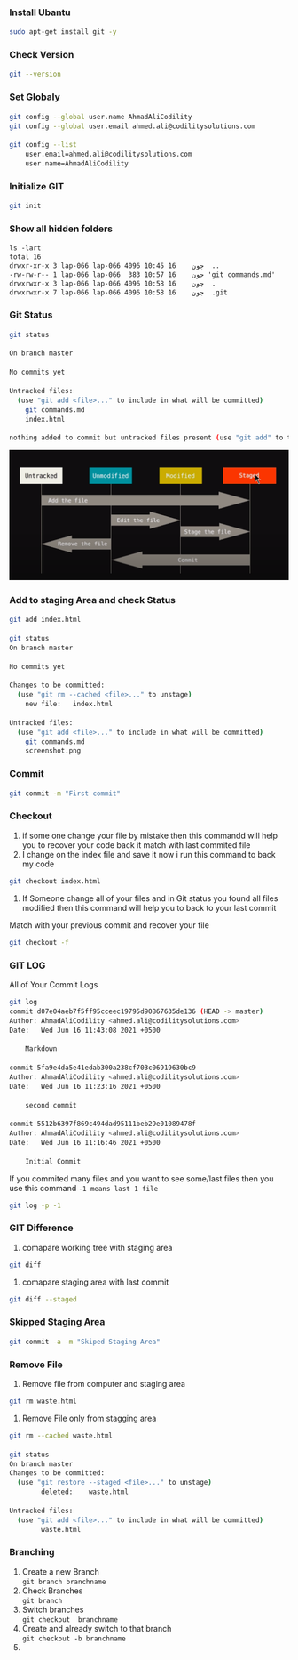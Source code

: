 ### Install Ubantu

```bash
sudo apt-get install git -y
```
### Check Version

```bash
git --version
```

### Set Globaly
```bash
git config --global user.name AhmadAliCodility
git config --global user.email ahmed.ali@codilitysolutions.com

git config --list
    user.email=ahmed.ali@codilitysolutions.com
    user.name=AhmadAliCodility

```
### Initialize GIT

```bash
git init
```
### Show all hidden folders
```
ls -lart
total 16
drwxr-xr-x 3 lap-066 lap-066 4096 جون    16 10:45  ..
-rw-rw-r-- 1 lap-066 lap-066  383 جون    16 10:57 'git commands.md'
drwxrwxr-x 3 lap-066 lap-066 4096 جون    16 10:58  .
drwxrwxr-x 7 lap-066 lap-066 4096 جون    16 10:58  .git

```
### Git Status

```bash
git status

On branch master

No commits yet

Untracked files:
  (use "git add <file>..." to include in what will be committed)
	git commands.md
	index.html

nothing added to commit but untracked files present (use "git add" to track)

```

![Screenshot](screenshot.png)

### Add to staging Area and check Status

```bash
git add index.html

git status
On branch master

No commits yet

Changes to be committed:
  (use "git rm --cached <file>..." to unstage)
	new file:   index.html

Untracked files:
  (use "git add <file>..." to include in what will be committed)
	git commands.md
	screenshot.png

```

### Commit
```bash
git commit -m "First commit"
```

### Checkout 
1. if some one change your file by mistake then this commandd will help you to recover your code back it  match with last commited file
2. I change on the index file and save it now i run this command to back my code

```bash
git checkout index.html
```
1. If Someone change all of your files and in Git status you found all files modified  then this command will help you to back to your last commit

Match with your previous commit and recover your file
```bash
git checkout -f
```

### GIT LOG
All of Your Commit Logs

```bash
git log
commit d07e04aeb7f5ff95cceec19795d90867635de136 (HEAD -> master)
Author: AhmadAliCodility <ahmed.ali@codilitysolutions.com>
Date:   Wed Jun 16 11:43:08 2021 +0500

    Markdown

commit 5fa9e4da5e41edab300a238cf703c06919630bc9
Author: AhmadAliCodility <ahmed.ali@codilitysolutions.com>
Date:   Wed Jun 16 11:23:16 2021 +0500

    second commit

commit 5512b6397f869c494dad95111beb29e01089478f
Author: AhmadAliCodility <ahmed.ali@codilitysolutions.com>
Date:   Wed Jun 16 11:16:46 2021 +0500

    Initial Commit

``` 

If you commited many files and you want to see some/last files then you use this command
`-1 means last 1 file`
```bash
git log -p -1
```

### GIT Difference
1. comapare working tree with staging area

```bash
git diff
```

1. comapare staging area with last commit

```bash
git diff --staged
```
### Skipped Staging Area

```bash
git commit -a -m "Skiped Staging Area"
```
### Remove File

1. Remove file from computer and staging area
```bash
git rm waste.html
```
1. Remove File only from stagging area

```bash
git rm --cached waste.html

git status
On branch master
Changes to be committed:
  (use "git restore --staged <file>..." to unstage)
        deleted:    waste.html

Untracked files:
  (use "git add <file>..." to include in what will be committed)
        waste.html
```
### Branching

1. Create a new Branch<br>`git branch branchname`
2. Check Branches<br> `git branch `
3. Switch branches<br> `git checkout  branchname`
4. Create and already switch to that branch <br> `git checkout -b branchname`
5. 

